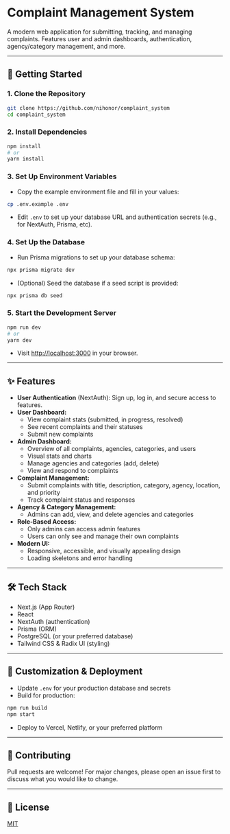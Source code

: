 # Complaint Management System

A modern web application for submitting, tracking, and managing complaints. Features user and admin dashboards, authentication, agency/category management, and more.

---

## 🚀 Getting Started

### 1. **Clone the Repository**

```bash
git clone https://github.com/nihonor/complaint_system
cd complaint_system
```

### 2. **Install Dependencies**

```bash
npm install
# or
yarn install
```

### 3. **Set Up Environment Variables**

- Copy the example environment file and fill in your values:

```bash
cp .env.example .env
```

- Edit `.env` to set up your database URL and authentication secrets (e.g., for NextAuth, Prisma, etc).

### 4. **Set Up the Database**

- Run Prisma migrations to set up your database schema:

```bash
npx prisma migrate dev
```

- (Optional) Seed the database if a seed script is provided:

```bash
npx prisma db seed
```

### 5. **Start the Development Server**

```bash
npm run dev
# or
yarn dev
```

- Visit [http://localhost:3000](http://localhost:3000) in your browser.

---

## ✨ Features

- **User Authentication** (NextAuth): Sign up, log in, and secure access to features.
- **User Dashboard:**
  - View complaint stats (submitted, in progress, resolved)
  - See recent complaints and their statuses
  - Submit new complaints
- **Admin Dashboard:**
  - Overview of all complaints, agencies, categories, and users
  - Visual stats and charts
  - Manage agencies and categories (add, delete)
  - View and respond to complaints
- **Complaint Management:**
  - Submit complaints with title, description, category, agency, location, and priority
  - Track complaint status and responses
- **Agency & Category Management:**
  - Admins can add, view, and delete agencies and categories
- **Role-Based Access:**
  - Only admins can access admin features
  - Users can only see and manage their own complaints
- **Modern UI:**
  - Responsive, accessible, and visually appealing design
  - Loading skeletons and error handling

---

## 🛠️ Tech Stack

- Next.js (App Router)
- React
- NextAuth (authentication)
- Prisma (ORM)
- PostgreSQL (or your preferred database)
- Tailwind CSS & Radix UI (styling)

---

## 📝 Customization & Deployment

- Update `.env` for your production database and secrets
- Build for production:

```bash
npm run build
npm start
```

- Deploy to Vercel, Netlify, or your preferred platform

---

## 🤝 Contributing

Pull requests are welcome! For major changes, please open an issue first to discuss what you would like to change.

---

## 📄 License

[MIT](LICENSE)
